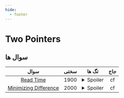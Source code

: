 ```yaml
--- 
hide:
  - footer
---
```

# Two Pointers

## سوال ها 
| سوال | سختی | تگ ها | جاج | 
| :-----: | :----: | :----: | :----: | 
|[Read Time](https://codeforces.com/problemset/problem/343/C)|1900|<details> <summary>Spoiler</summary> <ul><li>binary_search</li> <li>two_pointers</li></ul> </details>|cf|
|[Minimizing Difference](https://codeforces.com/problemset/problem/1244/E)|2000|<details> <summary>Spoiler</summary> <ul><li>binary_search</li> <li>two_pointers</li></ul> </details>|cf|
